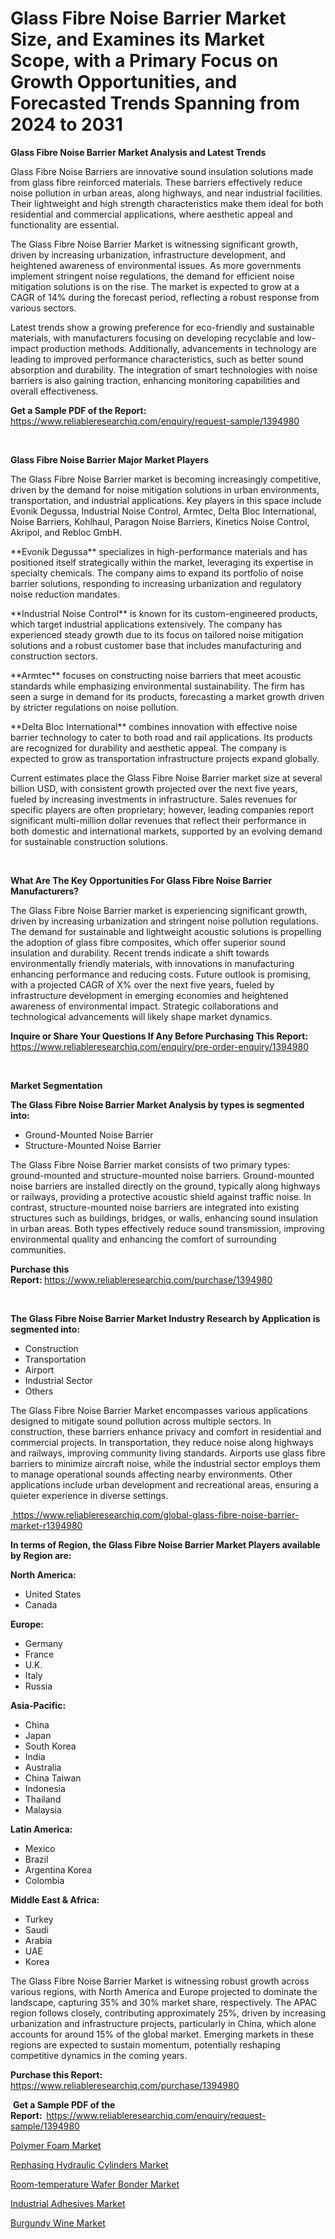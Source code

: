 <p><h1>Glass Fibre Noise Barrier Market Size, and Examines its Market Scope, with a Primary Focus on Growth Opportunities, and Forecasted Trends Spanning from 2024 to 2031</h1></p><p><strong>Glass Fibre Noise Barrier Market Analysis and Latest Trends</strong></p>
<p><p>Glass Fibre Noise Barriers are innovative sound insulation solutions made from glass fibre reinforced materials. These barriers effectively reduce noise pollution in urban areas, along highways, and near industrial facilities. Their lightweight and high strength characteristics make them ideal for both residential and commercial applications, where aesthetic appeal and functionality are essential.</p><p>The Glass Fibre Noise Barrier Market is witnessing significant growth, driven by increasing urbanization, infrastructure development, and heightened awareness of environmental issues. As more governments implement stringent noise regulations, the demand for efficient noise mitigation solutions is on the rise. The market is expected to grow at a CAGR of 14% during the forecast period, reflecting a robust response from various sectors. </p><p>Latest trends show a growing preference for eco-friendly and sustainable materials, with manufacturers focusing on developing recyclable and low-impact production methods. Additionally, advancements in technology are leading to improved performance characteristics, such as better sound absorption and durability. The integration of smart technologies with noise barriers is also gaining traction, enhancing monitoring capabilities and overall effectiveness.</p></p>
<p><strong>Get a Sample PDF of the Report:&nbsp;</strong> <a href="https://www.reliableresearchiq.com/enquiry/request-sample/1394980?utm_campaign=1170&utm_medium=2&utm_source=Github&utm_content=ia&utm_term=05122024&utm_id=glass-fibre-noise-barrier">https://www.reliableresearchiq.com/enquiry/request-sample/1394980</a></p>
<p>&nbsp;</p>
<p><strong>Glass Fibre Noise Barrier Major Market Players</strong></p>
<p><p>The Glass Fibre Noise Barrier market is becoming increasingly competitive, driven by the demand for noise mitigation solutions in urban environments, transportation, and industrial applications. Key players in this space include Evonik Degussa, Industrial Noise Control, Armtec, Delta Bloc International, Noise Barriers, Kohlhaul, Paragon Noise Barriers, Kinetics Noise Control, Akripol, and Rebloc GmbH.</p><p>**Evonik Degussa** specializes in high-performance materials and has positioned itself strategically within the market, leveraging its expertise in specialty chemicals. The company aims to expand its portfolio of noise barrier solutions, responding to increasing urbanization and regulatory noise reduction mandates.</p><p>**Industrial Noise Control** is known for its custom-engineered products, which target industrial applications extensively. The company has experienced steady growth due to its focus on tailored noise mitigation solutions and a robust customer base that includes manufacturing and construction sectors.</p><p>**Armtec** focuses on constructing noise barriers that meet acoustic standards while emphasizing environmental sustainability. The firm has seen a surge in demand for its products, forecasting a market growth driven by stricter regulations on noise pollution.</p><p>**Delta Bloc International** combines innovation with effective noise barrier technology to cater to both road and rail applications. Its products are recognized for durability and aesthetic appeal. The company is expected to grow as transportation infrastructure projects expand globally.</p><p>Current estimates place the Glass Fibre Noise Barrier market size at several billion USD, with consistent growth projected over the next five years, fueled by increasing investments in infrastructure. Sales revenues for specific players are often proprietary; however, leading companies report significant multi-million dollar revenues that reflect their performance in both domestic and international markets, supported by an evolving demand for sustainable construction solutions.</p></p>
<p>&nbsp;</p>
<p><strong>What Are The Key Opportunities For Glass Fibre Noise Barrier Manufacturers?</strong></p>
<p><p>The Glass Fibre Noise Barrier market is experiencing significant growth, driven by increasing urbanization and stringent noise pollution regulations. The demand for sustainable and lightweight acoustic solutions is propelling the adoption of glass fibre composites, which offer superior sound insulation and durability. Recent trends indicate a shift towards environmentally friendly materials, with innovations in manufacturing enhancing performance and reducing costs. Future outlook is promising, with a projected CAGR of X% over the next five years, fueled by infrastructure development in emerging economies and heightened awareness of environmental impact. Strategic collaborations and technological advancements will likely shape market dynamics.</p></p>
<p><strong>Inquire or Share Your Questions If Any Before Purchasing This Report:</strong> <a href="https://www.reliableresearchiq.com/enquiry/pre-order-enquiry/1394980?utm_campaign=1170&utm_medium=2&utm_source=Github&utm_content=ia&utm_term=05122024&utm_id=glass-fibre-noise-barrier">https://www.reliableresearchiq.com/enquiry/pre-order-enquiry/1394980</a></p>
<p>&nbsp;</p>
<p><strong>Market Segmentation</strong></p>
<p><strong>The Glass Fibre Noise Barrier Market Analysis by types is segmented into:</strong></p>
<p><ul><li>Ground-Mounted Noise Barrier</li><li>Structure-Mounted Noise Barrier</li></ul></p>
<p><p>The Glass Fibre Noise Barrier market consists of two primary types: ground-mounted and structure-mounted noise barriers. Ground-mounted noise barriers are installed directly on the ground, typically along highways or railways, providing a protective acoustic shield against traffic noise. In contrast, structure-mounted noise barriers are integrated into existing structures such as buildings, bridges, or walls, enhancing sound insulation in urban areas. Both types effectively reduce sound transmission, improving environmental quality and enhancing the comfort of surrounding communities.</p></p>
<p><strong>Purchase this Report:&nbsp;</strong><a href="https://www.reliableresearchiq.com/purchase/1394980?utm_campaign=1170&utm_medium=2&utm_source=Github&utm_content=ia&utm_term=05122024&utm_id=glass-fibre-noise-barrier">https://www.reliableresearchiq.com/purchase/1394980</a></p>
<p>&nbsp;</p>
<p><strong>The Glass Fibre Noise Barrier Market Industry Research by Application is segmented into:</strong></p>
<p><ul><li>Construction</li><li>Transportation</li><li>Airport</li><li>Industrial Sector</li><li>Others</li></ul></p>
<p><p>The Glass Fibre Noise Barrier Market encompasses various applications designed to mitigate sound pollution across multiple sectors. In construction, these barriers enhance privacy and comfort in residential and commercial projects. In transportation, they reduce noise along highways and railways, improving community living standards. Airports use glass fibre barriers to minimize aircraft noise, while the industrial sector employs them to manage operational sounds affecting nearby environments. Other applications include urban development and recreational areas, ensuring a quieter experience in diverse settings.</p></p>
<p><a href="https://www.reliableresearchiq.com/global-glass-fibre-noise-barrier-market-r1394980?utm_campaign=1170&utm_medium=2&utm_source=Github&utm_content=ia&utm_term=05122024&utm_id=glass-fibre-noise-barrier">&nbsp;https://www.reliableresearchiq.com/global-glass-fibre-noise-barrier-market-r1394980</a></p>
<p><strong>In terms of Region, the Glass Fibre Noise Barrier Market Players available by Region are:</strong></p>
<p>
    <p> <strong> North America: </strong>
        <ul>
            <li>United States</li>
            <li>Canada</li>
        </ul>
        </p> 
    <p> <strong> Europe: </strong>
        <ul>
            <li>Germany</li>
            <li>France</li>
            <li>U.K.</li>
            <li>Italy</li>
            <li>Russia</li>
        </ul>
        </p> 
    <p> <strong> Asia-Pacific: </strong>
        <ul>
            <li>China</li>
            <li>Japan</li>
            <li>South Korea</li>
            <li>India</li>
            <li>Australia</li>
            <li>China Taiwan</li>
            <li>Indonesia</li>
            <li>Thailand</li>
            <li>Malaysia</li>
        </ul>
        </p> 
    <p> <strong> Latin America: </strong>
        <ul>
            <li>Mexico</li>
            <li>Brazil</li>
            <li>Argentina Korea</li>
            <li>Colombia</li>
        </ul>
        </p> 
    <p> <strong> Middle East & Africa: </strong>
        <ul>
            <li>Turkey</li>
            <li>Saudi</li>
            <li>Arabia</li>
            <li>UAE</li>
            <li>Korea</li>
        </ul>
    </p>
    </p>
<p><p>The Glass Fibre Noise Barrier Market is witnessing robust growth across various regions, with North America and Europe projected to dominate the landscape, capturing 35% and 30% market share, respectively. The APAC region follows closely, contributing approximately 25%, driven by increasing urbanization and infrastructure projects, particularly in China, which alone accounts for around 15% of the global market. Emerging markets in these regions are expected to sustain momentum, potentially reshaping competitive dynamics in the coming years.</p></p>
<p><strong>Purchase this Report: </strong><a href="https://www.reliableresearchiq.com/purchase/1394980?utm_campaign=1170&utm_medium=2&utm_source=Github&utm_content=ia&utm_term=05122024&utm_id=glass-fibre-noise-barrier">https://www.reliableresearchiq.com/purchase/1394980</a></p>
<p>&nbsp;<strong>Get a Sample PDF of the Report:&nbsp;&nbsp;</strong><a href="https://www.reliableresearchiq.com/enquiry/request-sample/1394980?utm_campaign=1170&utm_medium=2&utm_source=Github&utm_content=ia&utm_term=05122024&utm_id=glass-fibre-noise-barrier">https://www.reliableresearchiq.com/enquiry/request-sample/1394980</a></p>
<p><strong></strong></p>
<p><p><a href="https://www.linkedin.com/pulse/compreh-proposis-fbaif?utm_campaign=1170&utm_medium=2&utm_source=Github&utm_content=ia&utm_term=05122024&utm_id=glass-fibre-noise-barrier">Polymer Foam Market</a></p><p><a href="https://issuu.com/reportprime-2/docs/rephasing-hydraulic-cylinders-market-size-2030.ppt?utm_campaign=1170&utm_medium=2&utm_source=Github&utm_content=ia&utm_term=05122024&utm_id=glass-fibre-noise-barrier">Rephasing Hydraulic Cylinders Market</a></p><p><a href="https://issuu.com/reportprime-2/docs/room-temperature-wafer-bonder-market-size-2030.ppt?utm_campaign=1170&utm_medium=2&utm_source=Github&utm_content=ia&utm_term=05122024&utm_id=glass-fibre-noise-barrier">Room-temperature Wafer Bonder Market</a></p><p><a href="https://www.linkedin.com/pulse/value-segmentation-share-andanalysis-industrial-adhesives-ehtne?utm_campaign=1170&utm_medium=2&utm_source=Github&utm_content=ia&utm_term=05122024&utm_id=glass-fibre-noise-barrier">Industrial Adhesives Market</a></p><p><a href="https://www.linkedin.com/pulse/burgundy-wine-market-2024-2031-applications-regional-segments-ob0ze?utm_campaign=1170&utm_medium=2&utm_source=Github&utm_content=ia&utm_term=05122024&utm_id=glass-fibre-noise-barrier">Burgundy Wine Market</a></p></p>